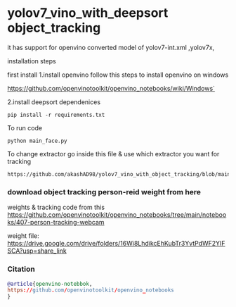 # yolov7_vino_with_deepsort object_tracking
it has support for openvino converted model of yolov7-int.xml ,yolov7x,

installation steps

first install
1.install openvino
follow this steps to install openvino on windows

https://github.com/openvinotoolkit/openvino_notebooks/wiki/Windows`

2.install deepsort dependenices
```
pip install -r requirements.txt
```

To run code
```
python main_face.py

```

To change extractor go inside this file & use which extractor you want for tracking

```
https://github.com/akashAD98/yolov7_vino_with_object_tracking/blob/main/deep_sort/deep/extractor.py
```


### download object tracking person-reid weight from here

 weights & tracking code from this
 https://github.com/openvinotoolkit/openvino_notebooks/tree/main/notebooks/407-person-tracking-webcam
 
 weight file:
https://drive.google.com/drive/folders/16Wi8LhdikcEhKubTr3YvtPdWF2YIFSCA?usp=share_link


### Citation
```bibtex
@article{openvino-notebbok,
https://github.com/openvinotoolkit/openvino_notebooks
}
```
